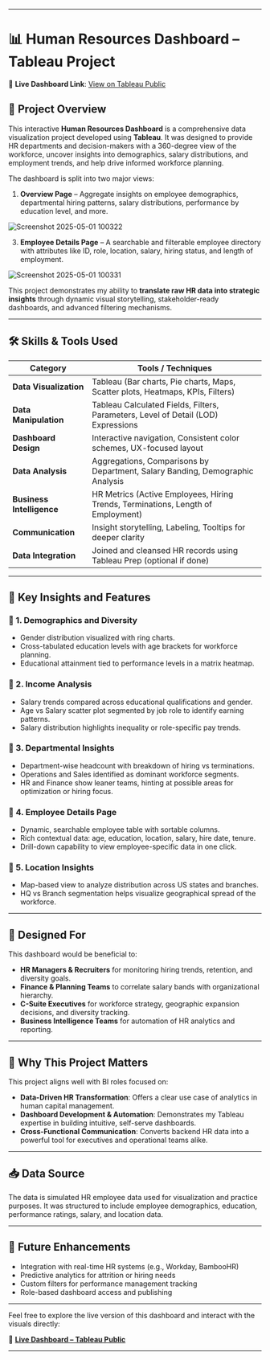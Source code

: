 
---

# 📊 Human Resources Dashboard – Tableau Project

🔗 **Live Dashboard Link**: <a href="https://public.tableau.com/views/HRDashboard_17456854874820/HRDetails?:language=en-US&publish=yes&:sid=&:redirect=auth&:display_count=n&:origin=viz_share_link" target="_blank">View on Tableau Public</a>

## 🧩 Project Overview

This interactive **Human Resources Dashboard** is a comprehensive data visualization project developed using **Tableau**. It was designed to provide HR departments and decision-makers with a 360-degree view of the workforce, uncover insights into demographics, salary distributions, and employment trends, and help drive informed workforce planning.

The dashboard is split into two major views:

1. **Overview Page** – Aggregate insights on employee demographics, departmental hiring patterns, salary distributions, performance by education level, and more.

![Screenshot 2025-05-01 100322](https://github.com/user-attachments/assets/632aa987-b6f3-47d3-8e65-6c4b4c84d0e5)
   
3. **Employee Details Page** – A searchable and filterable employee directory with attributes like ID, role, location, salary, hiring status, and length of employment.

![Screenshot 2025-05-01 100331](https://github.com/user-attachments/assets/6b8b1693-9fe5-4233-a626-c90c8e5a9b96)

This project demonstrates my ability to **translate raw HR data into strategic insights** through dynamic visual storytelling, stakeholder-ready dashboards, and advanced filtering mechanisms.

---

## 🛠 Skills & Tools Used

| Category            | Tools / Techniques                                   |
|---------------------|------------------------------------------------------|
| **Data Visualization** | Tableau (Bar charts, Pie charts, Maps, Scatter plots, Heatmaps, KPIs, Filters) |
| **Data Manipulation** | Tableau Calculated Fields, Filters, Parameters, Level of Detail (LOD) Expressions |
| **Dashboard Design** | Interactive navigation, Consistent color schemes, UX-focused layout |
| **Data Analysis**     | Aggregations, Comparisons by Department, Salary Banding, Demographic Analysis |
| **Business Intelligence** | HR Metrics (Active Employees, Hiring Trends, Terminations, Length of Employment) |
| **Communication**    | Insight storytelling, Labeling, Tooltips for deeper clarity |
| **Data Integration** | Joined and cleansed HR records using Tableau Prep (optional if done) |

---

## 🎯 Key Insights and Features

### 🔹 1. **Demographics and Diversity**
- Gender distribution visualized with ring charts.
- Cross-tabulated education levels with age brackets for workforce planning.
- Educational attainment tied to performance levels in a matrix heatmap.

### 🔹 2. **Income Analysis**
- Salary trends compared across educational qualifications and gender.
- Age vs Salary scatter plot segmented by job role to identify earning patterns.
- Salary distribution highlights inequality or role-specific pay trends.

### 🔹 3. **Departmental Insights**
- Department-wise headcount with breakdown of hiring vs terminations.
- Operations and Sales identified as dominant workforce segments.
- HR and Finance show leaner teams, hinting at possible areas for optimization or hiring focus.

### 🔹 4. **Employee Details Page**
- Dynamic, searchable employee table with sortable columns.
- Rich contextual data: age, education, location, salary, hire date, tenure.
- Drill-down capability to view employee-specific data in one click.

### 🔹 5. **Location Insights**
- Map-based view to analyze distribution across US states and branches.
- HQ vs Branch segmentation helps visualize geographical spread of the workforce.

---

## 👥 Designed For

This dashboard would be beneficial to:

- **HR Managers & Recruiters** for monitoring hiring trends, retention, and diversity goals.
- **Finance & Planning Teams** to correlate salary bands with organizational hierarchy.
- **C-Suite Executives** for workforce strategy, geographic expansion decisions, and diversity tracking.
- **Business Intelligence Teams** for automation of HR analytics and reporting.

---

## 📌 Why This Project Matters

This project aligns well with BI roles focused on:

- **Data-Driven HR Transformation**: Offers a clear use case of analytics in human capital management.
- **Dashboard Development & Automation**: Demonstrates my Tableau expertise in building intuitive, self-serve dashboards.
- **Cross-Functional Communication**: Converts backend HR data into a powerful tool for executives and operational teams alike.

---

## 📥 Data Source

The data is simulated HR employee data used for visualization and practice purposes. It was structured to include employee demographics, education, performance ratings, salary, and location data.

---

## 🚀 Future Enhancements

- Integration with real-time HR systems (e.g., Workday, BambooHR)
- Predictive analytics for attrition or hiring needs
- Custom filters for performance management tracking
- Role-based dashboard access and publishing

---

Feel free to explore the live version of this dashboard and interact with the visuals directly:

🔗 **[Live Dashboard – Tableau Public](https://public.tableau.com/views/HRDashboard_17456854874820/HRDetails?:language=en-US&publish=yes&:sid=&:redirect=auth&:display_count=n&:origin=viz_share_link)**

---

